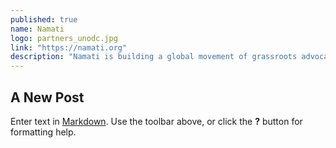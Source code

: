 ```yaml
---
published: true
name: Namati
logo: partners_unodc.jpg
link: "https://namati.org"
description: "Namati is building a global movement of grassroots advocates who give people the power to understand, use, and shape the law.  Namati pursues this goal through grassroots innovation, a global legal empowerment network, and data-based advocacy for systemic changes."
---
```


## A New Post

Enter text in [Markdown](http://daringfireball.net/projects/markdown/). Use the toolbar above, or click the **?** button for formatting help.
